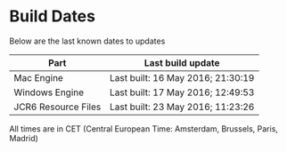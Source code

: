 # Build Dates

Below are the last known dates to updates

Part | Last build update
-----|-----
Mac Engine | Last built: 16 May 2016; 21:30:19
Windows Engine | Last built: 17 May 2016; 12:49:53
JCR6 Resource Files | Last built: 23 May 2016; 11:23:26
All times are in CET (Central European Time: Amsterdam, Brussels, Paris, Madrid)



